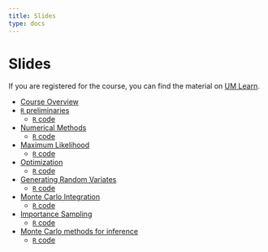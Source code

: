 ```yaml
---
title: Slides
type: docs
---
```


# Slides

If you are registered for the course, you can find the material on [UM Learn](https://universityofmanitoba.desire2learn.com/d2l/login).

  - [Course Overview](Introduction.pdf)
  - [`R` preliminaries](r-preliminaries.pdf)
    + [`R` code](r-preliminaries.R)
  - [Numerical Methods](numerical-methods.pdf)
    + [`R` code](numerical-methods.R)
  - [Maximum Likelihood](maximum-likelihood.pdf)
    + [`R` code](maximum-likelihood.R)
  - [Optimization](optimization.pdf)
    + [`R` code](optimization.R)
  - [Generating Random Variates](generating-rvs.pdf)
    + [`R` code](generating-rvs.R)
  - [Monte Carlo Integration](MC-integration.pdf)
    + [`R` code](MC-ingetration.R)
  - [Importance Sampling](importance-sampling.pdf)
    + [`R` code](importance-sampling.R)
  - [Monte Carlo methods for inference](mc-inference.pdf)
    + [`R` code](mc-inference.R)


<!--
  - [Course Overview](overview.pdf)
  - [Data Visualization](visualization.pdf)
    + [R code](visualization.R)
    + Most of these plots can be created in [Base R](visualization-baseR.R)
  - [Review of Linear Algebra](review-linear-algebra.pdf)
    + [R code](review-linear-algebra.R)
  - [Multivariate Random Variables](multivariate-random-variables.pdf)
    + [R code](multivariate-random-variables.R)
  - [Multivariate Normal Distribution](multivariate-normal.pdf)
    + [R code](multivariate-normal.R)
  - [Maximum Likelihood Theory](maximum-likelihood.pdf)
    + [R code](maximum-likelihood.R)
  - [Tests for Multivariate Means I](testing-means.pdf)
    + [R code](testing-means.R)
    + Notes on [quadratic forms and ellipses](quadratic_forms_ellipses.pdf)
  - [Tests for Multivariate Means II](testing-means-ii.pdf)
    + [R code](testing-means-ii.R)
  - [Multivariate Analysis of Variance](manova.pdf)
    + [R code](manova.R)
  - [Multivariate Linear Regression](multivariate-linear-regression.pdf)
    + [R code](multivariate-linear-regression.R)
  - [Principal Component Analysis](principal-component-analysis.pdf)
    + [R code](principal-component-analysis.R)
  - [Introduction to Statistical Genetics](statistical-genetics.pdf)
  - [Factor Analysis](factor-analysis.pdf)
    + [R code](factor-analysis.R)
  - [Canonical Correlation Analysis](canonical-correlation-analysis.pdf)
    + [R code](canonical-correlation-analysis.R)
  - [Multidimensional Scaling](multidimensional-scaling.pdf)
    + [R code](multidimensional-scaling.R)
  - [Kernel Methods](kernel-methods.pdf)
    + [R code](kernel-methods.R)
  - [Manifold Learning](manifold-learning.pdf)
    + [R code](manifold-learning.R)
  - PageRank Algorithm
-->
